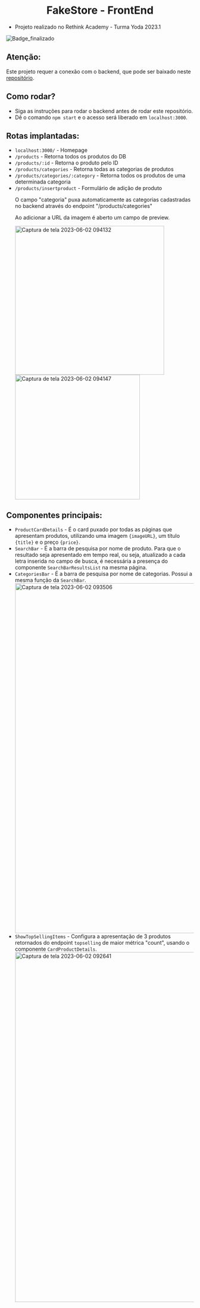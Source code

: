 <h1 align="center">FakeStore - FrontEnd </h1>

- Projeto realizado no Rethink Academy - Turma Yoda 2023.1

![Badge_finalizado](http://img.shields.io/static/v1?label=STATUS&message=FINALIZADO&color=GREEN&style=for-the-badge)

<h2>Atenção:</h2>
<p>Este projeto requer a conexão com o backend, que pode ser baixado neste <a href="https://github.com/arnonirethink/Back-end---FakeStore">repositório</a>.</p>

<h2>Como rodar?</h2>
<ul>
  <li>Siga as instruções para rodar o backend antes de rodar este repositório.</li>
  <li>Dê o comando <code>npm start</code> e o acesso será liberado em <code>localhost:3000</code>.</li>
</ul>

<h2>Rotas implantadas:</h2>
<ul>
  <li><code>localhost:3000/</code> - Homepage</li>
  <li><code>/products</code> - Retorna todos os produtos do DB</li>
  <li><code>/products/:id</code> - Retorna o produto pelo ID</li>
  <li><code>/products/categories</code> - Retorna todas as categorias de produtos</li>
  <li><code>/products/categories/:category</code> - Retorna todos os produtos de uma determinada categoria</li>
  <li><code>/products/insertproduct</code> - Formulário de adição de produto</li>
  <p> O campo "categoria" puxa automaticamente as categorias cadastradas no backend através do endpoint "/products/categories"<p>
  <p> Ao adicionar a URL da imagem é aberto um campo de preview. </p>
  
  <img width="400" alt="Captura de tela 2023-06-02 094132" src="https://github.com/arnonirethink/FakeStore---Rethink/assets/124932698/7631db23-5370-4d5e-bb4e-886fe55d8e23">
<img width="335" alt="Captura de tela 2023-06-02 094147" src="https://github.com/arnonirethink/FakeStore---Rethink/assets/124932698/df7433b8-9de7-4627-a0ae-6d2f7af2633d">

</ul>

<h2>Componentes principais:</h2>
<ul>
  <li><code>ProductCardDetails</code> - É o card puxado por todas as páginas que apresentam produtos, utilizando uma imagem <code>{imageURL}</code>, um título <code>{title}</code> e o preço <code>{price}</code>.</li>
  <li><code>SearchBar</code> - É a barra de pesquisa por nome de produto. Para que o resultado seja apresentado em tempo real, ou seja, atualizado a cada letra inserida no campo de busca, é necessária a presença do componente <code>SearchBarResultsList</code> na mesma página.</li>
  <li><code>CategoriesBar</code> - É a barra de pesquisa por nome de categorias. Possui a mesma função da <code>SearchBar</code>.</li>
  

<img width="940" alt="Captura de tela 2023-06-02 093506" src="https://github.com/arnonirethink/FakeStore---Rethink/assets/124932698/1cc3734e-1104-4a1e-a0ec-5f5100949563">


  <li><code>ShowTopSellingItems</code> - Configura a apresentação de 3 produtos retornados do endpoint <code>topselling</code> de maior métrica "count", usando o componente <code>CardProductDetails</code>.</li>
  <img width="940" alt="Captura de tela 2023-06-02 092641" src="https://github.com/arnonirethink/FakeStore---Rethink/assets/124932698/a806388e-b305-4cea-b2ce-094b00c3fb9c">

  
</ul>




  
